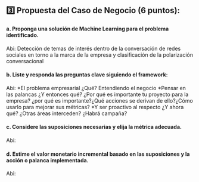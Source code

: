 ## 3️⃣ Propuesta del Caso de Negocio (6 puntos):

#### a. Proponga una solución de Machine Learning para el problema identificado.

Abi: Detección de temas de interés dentro de la conversación de redes sociales en torno a la marca de la empresa y clasificación de la polarización conversacional

#### b. Liste y responda las preguntas clave siguiendo el framework: 

Abi: *El problema empresarial ¿Qué? Entendiendo el negocio
*Pensar en las palancas ¿Y entonces qué? ¿Por qué es importante tu proyecto para la empresa? ¿por qué es importante?¿Qué acciones se derivan de ello?¿Cómo usarlo para mejorar sus métricas?
*Y ser proactivo al respecto ¿Y ahora qué? ¿Otras áreas interceden? ¿Habrá campaña?


#### c. Considere las suposiciones necesarias y elija la métrica adecuada.

Abi:

#### d. Estime el valor monetario incremental basado en las suposiciones y la acción o palanca implementada.

Abi:
